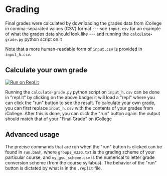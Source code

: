 # Grading

Final grades were calculated by downloading the grades data from
iCollege in comma-separated values (CSV) format --- see `input.csv`
for an example of what the grades data should look like --- and
running the `calculate-grade.py` python script on it

Note that a more human-readable form of `input.csv` is provided in
`input_h.csv`.

## Calculate your own grade

[![Run on Repl.it](https://repl.it/badge/github/murraypatterson/grading)](https://repl.it/github/murraypatterson/grading)

Running the `calculate-grade.py` python script on `input_h.csv` can be
done in "repl.it" by clicking on the above badge: it will load a
"repl" where you can click the "run" button to see the result.  To
calculate your own grade, you can first replace `input_h.csv` with the
contents of your grades from iCollege.  After this is done, you can
click the "run" button again: the output should match that of your
"Final Grade" on iCollege

## Advanced usage

The precise commands that are run when the "run" button is clicked can
be found in `run.bash`, where `groups_4330.txt` is the grading scheme
of your particular course, and `my_gsu_scheme.csv` is the numerical to
letter grade conversion scheme (from the course syllabus).  The
behavior of the "run" button is dictated by what is in the `.replit`
file.
